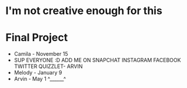 # I'm not creative enough for this
# Final Project

 * Camila - November 15
 * SUP EVERYONE :D ADD ME ON SNAPCHAT INSTAGRAM FACEBOOK TWITTER QUIZZLET- ARVIN
 * Melody - January 9
 * Arvin - May 1 ^______^
